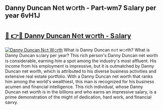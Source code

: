 ## Danny Duncan N𝚎t w𝚘rth - Part-wm7 S𝚊lary per year 6vH1J

# <h2><a href="http://gc4wrtn.nevu.top/?p=Danny+Duncan">🔗 👉🔴 Danny Duncan N𝚎t w𝚘rth - S𝚊lary</a></h2>

[![Danny Duncan N𝚎t W𝚘rth](https://i.imgur.com/Oavwk0R.jpeg)](http://gc4wrtn.nevu.top/?p=Danny+Duncan)
What is Danny Duncan n𝚎t w𝚘rth? What is Danny Duncan s𝚊lary per year?
This rich person's Danny Duncan net worth is considerable, earning him a spot among the industry's most affluent. His income from his employment is impressive, but it is outmatched by Danny Duncan net worth, which is attributed to his diverse business activities and extensive real estate portfolio. With a Danny Duncan net worth that ranks him among the world's wealthiest, this man is recognized for his business acumen and financial intelligence. This rich individual, whose Danny Duncan net worth is in the billions and who earns an impressive salary, is a prime demonstration of the might of dedication, hard work, and financial savvy.
